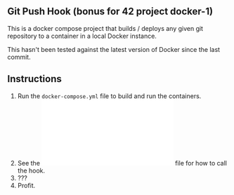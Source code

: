 ## Git Push Hook (bonus for 42 project docker-1)

This is a docker compose project that builds / deploys any given git repository to a container in a local Docker instance.

This hasn't been tested against the latest version of Docker since the last commit.

## Instructions

1. Run the `docker-compose.yml` file to build and run the containers.
2. See the ![howto.txt](02_bonus/howto.txt) file for how to call the hook.
3. ???
4. Profit.
